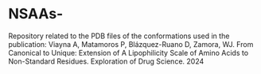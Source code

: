 # NSAAs-
Repository related to the PDB files of the conformations used in the publication: Viayna A, Matamoros P, Blázquez-Ruano D, Zamora, WJ. From Canonical to Unique: Extension of A Lipophilicity Scale of Amino Acids to Non-Standard Residues. Exploration of Drug Science. 2024
